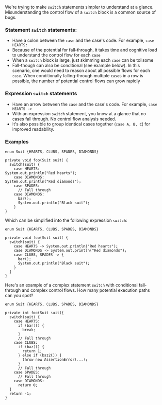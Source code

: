 We're trying to make `switch` statements simpler to understand at a glance.
Misunderstanding the control flow of a `switch` block is a common source of
bugs.

### Statement `switch` statements:

*   Have a colon between the `case` and the case's code. For example, `case
    HEARTS:`
*   Because of the potential for fall-through, it takes time and cognitive load
    to understand the control flow for each `case`
*   When a `switch` block is large, just skimming each `case` can be toilsome
*   Fall-though can also be conditional (see example below). In this scenario,
    one would need to reason about all possible flows for each `case`. When
    conditionally falling-through multiple `case`s in a row is possible, the
    number of potential control flows can grow rapidly

### Expression `switch` statements

*   Have an arrow between the `case` and the case's code. For example, `case
    HEARTS ->`
*   With an expression `switch` statement, you know at a glance that no cases
    fall through. No control flow analysis needed.
*   It's also possible to group identical cases together (`case A, B, C`) for
    improved readability.

### Examples

``` {.bad}
enum Suit {HEARTS, CLUBS, SPADES, DIAMONDS}

private void foo(Suit suit) {
  switch(suit) {
    case HEARTS:
System.out.println("Red hearts");
    case DIAMONDS:
System.out.println("Red diamonds");
    case SPADES:
      // Fall through
    case DIAMONDS:
      bar();
      System.out.println("Black suit");
    }
}
```

Which can be simplified into the following expression `switch`:

``` {.good}
enum Suit {HEARTS, CLUBS, SPADES, DIAMONDS}

private void foo(Suit suit) {
  switch(suit) {
    case HEARTS -> System.out.println("Red hearts");
    case DIAMONDS -> System.out.println("Red diamonds");
    case CLUBS, SPADES -> {
      bar();
      System.out.println("Black suit");
    }
  }
}
```

Here's an example of a complex statement `switch` with conditional fall-through
and complex control flows. How many potential execution paths can you spot?

``` {.bad}
enum Suit {HEARTS, CLUBS, SPADES, DIAMONDS}

private int foo(Suit suit){
  switch(suit) {
    case HEARTS:
      if (bar()) {
        break;
      }
      // Fall through
    case CLUBS:
      if (baz()) {
        return 1;
      } else if (baz2()) {
        throw new AssertionError(...);
      }
      // Fall through
    case SPADES:
      // Fall through
    case DIAMONDS:
      return 0;
  }
  return -1;
}
```
